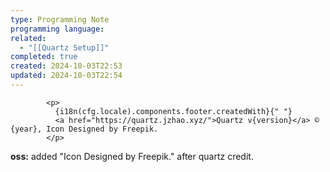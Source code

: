```yaml
---
type: Programming Note
programming language: 
related:
  - "[[Quartz Setup]]"
completed: true
created: 2024-10-03T22:53
updated: 2024-10-03T22:54
---
```

```
		<p>
          {i18n(cfg.locale).components.footer.createdWith}{" "}
          <a href="https://quartz.jzhao.xyz/">Quartz v{version}</a> © {year}, Icon Designed by Freepik.
        </p>

```

**oss:** added "Icon Designed by Freepik." after quartz credit.